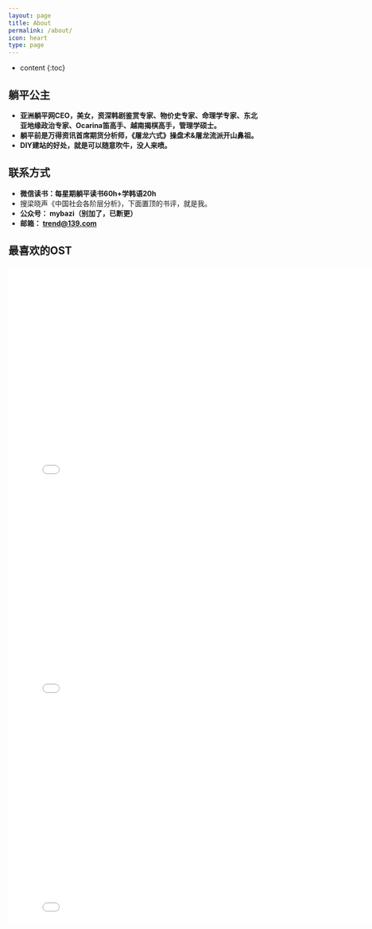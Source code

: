 ```yaml
---
layout: page
title: About
permalink: /about/
icon: heart
type: page
---
```


* content
{:toc}

## 躺平公主
* **亚洲躺平网CEO，美女，资深韩剧鉴赏专家、物价史专家、命理学专家、东北亚地缘政治专家、Ocarina笛高手、越南揭棋高手，管理学硕士。**
* **躺平前是万得资讯首席期货分析师，《屠龙六式》操盘术&屠龙流派开山鼻祖。**
* **DIY建站的好处，就是可以随意吹牛，没人来喷。**
## 联系方式
* **微信读书：每星期躺平读书60h+学韩语20h**
* 搜梁晓声《中国社会各阶层分析》，下面置顶的书评，就是我。
* **公众号： mybazi（别加了，已断更）**
* **邮箱： trend@139.com**
## 最喜欢的OST
<iframe frameborder="0" width="825" height="440" iframe src="//player.bilibili.com/player.html?aid=18808058&bvid=BV1vW411e7Z7&cid=30675519&page=1" scrolling="no" border="0" frameborder="no" framespacing="0" allowfullscreen="true"> </iframe>
<iframe frameborder="0" width="825" height="440" iframe src="//player.bilibili.com/player.html?aid=11780926&bvid=BV1ux411r7jD&cid=19454279&page=1" scrolling="no" border="0" frameborder="no" framespacing="0" allowfullscreen="true"> </iframe>
<iframe frameborder="0" width="825" height="440" iframe src="//player.bilibili.com/player.html?aid=13192056&bvid=BV1bx411n7fx&cid=21634899&page=1" scrolling="no" border="0" frameborder="no" framespacing="0" allowfullscreen="true"> </iframe>

